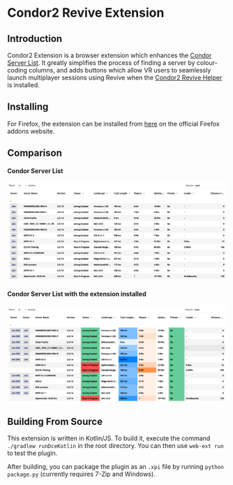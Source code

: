 # Condor2 Revive Extension

## Introduction

Condor2 Extension is a browser extension which enhances the [Condor Server List](http://www.condorsoaring.com/serverlist/?wdt_search=cndr2). It greatly simplifies the process of finding a server by colour-coding columns, and adds buttons which allow VR users to seamlessly launch multiplayer sessions using Revive when the [Condor2 Revive Helper](https://github.com/TheGreatCabbage/condor2-revive-helper) is installed.

## Installing

For Firefox, the extension can be installed from [here](https://addons.mozilla.org/en-GB/firefox/addon/condor2extension/) on the official Firefox addons website.

## Comparison

#### Condor Server List
![Screenshot of Condor Server List without extension installed](images/screenshot_original.png)

#### Condor Server List with the extension installed
![Screenshot of Condor Server List with the extension installed](images/screenshot_new.png)

## Building From Source

This extension is written in Kotlin/JS. To build it, execute the command `./gradlew runDceKotlin` in the root directory. You can then use `web-ext run` to test the plugin.

After building, you can package the plugin as an `.xpi` file by running `python package.py` (currently requires 7-Zip and Windows).
